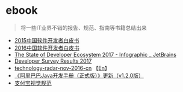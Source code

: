 # ebook

> 将一些IT业界不错的报告、规范、指南等书籍总结出来

+ [2015中国软件开发者白皮书](https://www.jianguoyun.com/p/De9_bI0Q54i9BhjcwDE)
+ [2016中国软件开发者白皮书](https://www.jianguoyun.com/p/DTYFwhIQ54i9BhiQrzE)
+ [The State of Developer Ecosystem 2017 - Infographic _ JetBrains](https://www.jianguoyun.com/p/DRBMN-UQ54i9BhjFrzE)
+ [Developer Survey Results 2017](https://insights.stackoverflow.com/survey/2017#overview)
+ [technology-radar-nov-2016-cn](https://www.jianguoyun.com/p/DZ81xqgQ54i9BhjKrzE) 【[En](https://www.jianguoyun.com/p/Dc9HC5MQ54i9BhjLrzE)】
+ [《阿里巴巴Java开发手册（正式版）》更新（v1.2.0版）](https://www.jianguoyun.com/p/DZZriJ4Q54i9BhjErzE)
+ [支付宝视觉规范](https://www.jianguoyun.com/p/DVLoMvIQ54i9BhjMwDE)
